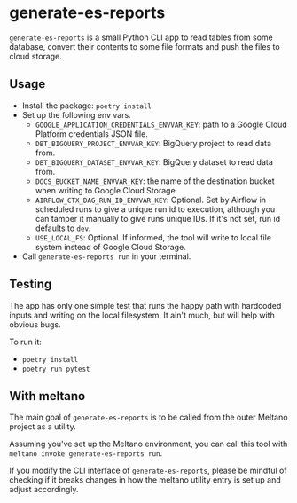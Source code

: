# generate-es-reports

`generate-es-reports` is a small Python CLI app to read tables from some database, convert their contents to some file formats and push the files to cloud storage.

## Usage

- Install the package: `poetry install`
- Set up the following env vars.
    - `GOOGLE_APPLICATION_CREDENTIALS_ENVVAR_KEY`: path to a Google Cloud Platform credentials JSON file.
    - `DBT_BIGQUERY_PROJECT_ENVVAR_KEY`: BigQuery project to read data from.
    - `DBT_BIGQUERY_DATASET_ENVVAR_KEY`: BigQuery dataset to read data from.
    - `DOCS_BUCKET_NAME_ENVVAR_KEY`: the name of the destination bucket when writing to Google Cloud Storage.
    - `AIRFLOW_CTX_DAG_RUN_ID_ENVVAR_KEY`: Optional. Set by Airflow in scheduled runs to give a unique run id to execution, although you can tamper it manually to give runs unique IDs. If it's not set, run id defaults to `dev`.
    - `USE_LOCAL_FS`: Optional. If informed, the tool will write to local file system instead of Google Cloud Storage. 
- Call `generate-es-reports run` in your terminal.

## Testing

The app has only one simple test that runs the happy path with hardcoded inputs and writing on the local filesystem. It ain't much, but will help with obvious bugs.

To run it:
- `poetry install`
- `poetry run pytest`

## With meltano

The main goal of `generate-es-reports` is to be called from the outer Meltano project as a utility.

Assuming you've set up the Meltano environment, you can call this tool with `meltano invoke generate-es-reports run`.

If you modify the CLI interface of `generate-es-reports`, please be mindful of checking if it breaks changes in how the meltano utility entry is set up and adjust accordingly.
